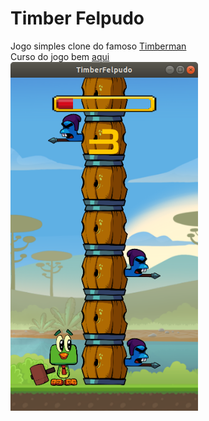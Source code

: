 # Timber Felpudo
Jogo simples clone do famoso <a href="https://store.steampowered.com/app/398710/Timberman/?l=portuguese">Timberman</a></br>
Curso do jogo bem <a href="https://www.udemy.com/course/criacao-de-jogos-para-android-curso-completo/">aqui</a></br>
<img src="demo.png" width=300>
